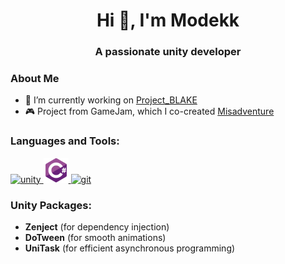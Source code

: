<h1 align="center">Hi 👋, I'm Modekk</h1>
<h3 align="center">A passionate unity developer</h3>


<h3 align="left">About Me</h3>

- 🔭 I’m currently working on [Project_BLAKE](https://github.com/Drakeblood/U.PC.Project_BLAKE)
- 🎮 Project from GameJam, which I co-created [Misadventure](https://globalgamejam.org/games/2024/misadventure-5)


<h3 align="left">Languages and Tools:</h3>
<p align="left"> <a href="https://www.w3schools.com/cs/" target="_blank" rel="noreferrer"> <img src="https://www.vectorlogo.zone/logos/unity3d/unity3d-icon.svg" alt="unity" width="40" height="40"/> <img src="https://raw.githubusercontent.com/devicons/devicon/master/icons/csharp/csharp-original.svg" alt="csharp" width="40" height="40"/> </a> <a href="https://git-scm.com/" target="_blank" rel="noreferrer"> <img src="https://www.vectorlogo.zone/logos/git-scm/git-scm-icon.svg" alt="git" width="40" height="40"/> </a> <a href="https://unity.com/" target="_blank" rel="noreferrer"> </a> </p>


<h3 align="left">Unity Packages:</h3>

- <b>Zenject</b> (for dependency injection)
- <b>DoTween</b> (for smooth animations)
- <b>UniTask</b> (for efficient asynchronous programming)

